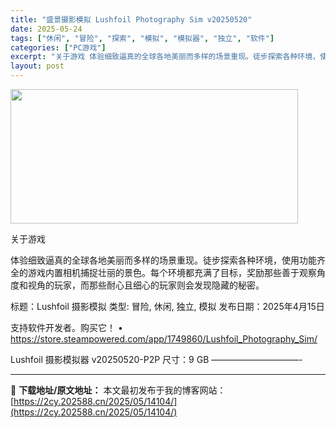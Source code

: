 ```yaml
---
title: "盛景摄影模拟 Lushfoil Photography Sim v20250520"
date: 2025-05-24
tags: ["休闲", "冒险", "探索", "模拟", "模拟器", "独立", "软件"]
categories: ["PC游戏"]
excerpt: "关于游戏 体验细致逼真的全球各地美丽而多样的场景重现。徒步探索各种环境，使用功能齐全的游戏内置相机捕捉壮丽的景色。每个环境都充满了目标，奖励那些善于观察角度和视角的玩家，而那些耐心且细心的玩家则会发现隐藏的秘密。 标题：Lushfoil 摄影模拟 类型: 冒险, 休闲, 独立, 模拟 发布日期：20&hellip;"
layout: post
---
```


<img src="https://2cy.202588.cn/wp-content/uploads/2025/05/2025052403283627.jpg" alt="" width="460" height="215" class="aligncenter size-full wp-image-14105" />

关于游戏

体验细致逼真的全球各地美丽而多样的场景重现。徒步探索各种环境，使用功能齐全的游戏内置相机捕捉壮丽的景色。每个环境都充满了目标，奖励那些善于观察角度和视角的玩家，而那些耐心且细心的玩家则会发现隐藏的秘密。

标题：Lushfoil 摄影模拟
类型: 冒险, 休闲, 独立, 模拟
发布日期：2025年4月15日

支持软件开发者。购买它！
• https://store.steampowered.com/app/1749860/Lushfoil_Photography_Sim/

Lushfoil 摄影模拟器 v20250520-P2P
尺寸：9 GB
——————————- 

---
📖 **下载地址/原文地址：** 本文最初发布于我的博客网站：[https://2cy.202588.cn/2025/05/14104/](https://2cy.202588.cn/2025/05/14104/)
